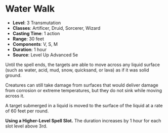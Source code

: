 # Water Walk

- **Level**: 3 Transmutation
- **Classes**: Artificer, Druid, Sorcerer, Wizard
- **Casting Time**: 1 action
- **Range**: 30 feet
- **Components**: V, S, M
- **Duration**: 1 hour
- **Source**: Level Up Advanced 5e

Until the spell ends, the targets are able to move across any liquid surface (such as water, acid, mud, snow, quicksand, or lava) as if it was solid ground.

Creatures can still take damage from surfaces that would deliver damage from corrosion or extreme temperatures, but they do not sink while moving across it.

A target submerged in a liquid is moved to the surface of the liquid at a rate of 60 feet per round.

**Using a Higher-Level Spell Slot.** The duration increases by 1 hour for each slot level above 3rd.
